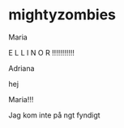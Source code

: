 # mightyzombies
Maria

E L L I N O R !!!!!!!!!!!

Adriana

hej

Maria!!!



Jag kom inte på ngt fyndigt
